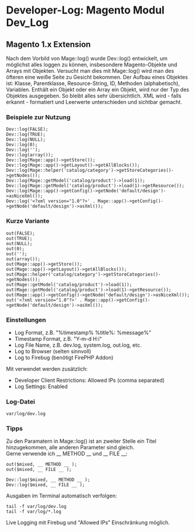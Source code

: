 # Developer-Log: Magento Modul Dev_Log

## Magento 1.x Extension

Nach dem Vorbild von Mage::log() wurde Dev::log() entwickelt, um möglichst alles loggen zu können, insbesondere Magento-Objekte und Arrays mit Objekten.
Versucht man dies mit Mage::log() wird man des öfteren eine weiße Seite zu Gesicht bekommen.
Der Aufbau eines Objektes ist: Klasse, Parentklasse, Resource-String, ID, Methoden (alphabetisch), Variablen.
Enthält ein Objekt oder ein Array ein Objekt, wird nur der Typ des Objektes ausgegeben. So bleibt alles sehr übersichtlich.
XML wird - falls erkannt - formatiert und Leerwerte unterschieden und sichtbar gemacht.


### Beispiele zur Nutzung

    Dev::log(FALSE);
    Dev::log(TRUE);
    Dev::log(NULL);
    Dev::log(0);
    Dev::log('');
    Dev::log(array());
    Dev::log(Mage::app()->getStore());
    Dev::log(Mage::app()->getLayout()->getAllBlocks());
    Dev::log(Mage::helper('catalog/category')->getStoreCategories()->getNodes());       
    Dev::log(Mage::getModel('catalog/product')->load(1));
    Dev::log(Mage::getModel('catalog/product')->load(1)->getResource());
    Dev::log(Mage::app()->getConfig()->getNode('default/design')->asNiceXml());
    Dev::log('<?xml version="1.0"?>' . Mage::app()->getConfig()->getNode('default/design')->asXml());


### Kurze Variante

    out(FALSE);
    out(TRUE);
    out(NULL);
    out(0);
    out('');
    out(array());
    out(Mage::app()->getStore());
    out(Mage::app()->getLayout()->getAllBlocks());
    out(Mage::helper('catalog/category')->getStoreCategories()->getNodes());       
    out(Mage::getModel('catalog/product')->load(1));
    out(Mage::getModel('catalog/product')->load(1)->getResource());
    out(Mage::app()->getConfig()->getNode('default/design')->asNiceXml());
    out('<?xml version="1.0"?>' . Mage::app()->getConfig()->getNode('default/design')->asXml());


### Einstellungen

- Log Format, z.B. "%timestamp% %title%: %message%"
- Timestamp Format, z.B. "Y-m-d H:i"
- Log File Name, z.B. dev.log, system.log, out.log, etc.
- Log to Browser (selten sinnvoll)
- Log to Firebug (benötigt FirePHP Addon)

Mit verwendet werden zusätzlich:

- Developer Client Restrictions: Allowed IPs (comma separated)
- Log Settings: Enabled


### Log-Datei

    var/log/dev.log


### Tipps

Zu den Paramatern in Mage::log() ist an zweiter Stelle ein Titel hinzugekommen, alle anderen Parameter sind gleich.  
Gerne verwende ich __ METHOD __ und __ FILE __:

    out($mixed, __ METHOD __ );
    out($mixed, __ FILE __ );
   
    Dev::log($mixed, __ METHOD __ );
    Dev::log($mixed, __ FILE __ ); 


Ausgaben im Terminal automatisch verfolgen:

    tail -f var/log/dev.log
    tail -f var/log/*.log

Live Logging mit Firebug und "Allowed IPs" Einschränkung möglich.

